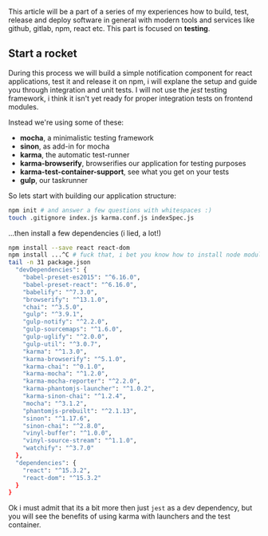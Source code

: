 This article will be a part of a series of my experiences how to build, test, release and deploy software in general with modern tools and services like github, gitlab, npm, react etc. This part is focused on **testing**.

## Start a rocket

During this process we will build a simple notification component for react applications, test it and release it on npm, i will explane the setup and guide you through integration and unit tests. I will not use the *jest* testing framework, i think it isn't yet ready for proper integration tests on frontend modules.

Instead we're using some of these:

* **mocha**, a minimalistic testing framework
* **sinon**, as add-in for mocha
* **karma**, the automatic test-runner
* **karma-browserify**, browserifies our application for testing purposes
* **karma-test-container-support**, see what you get on your tests
* **gulp**, our taskrunner

So lets start with building our application structure:

```sh
npm init # and answer a few questions with whitespaces :)
touch .gitignore index.js karma.conf.js indexSpec.js
```

...then install a few dependencies (i lied, a lot!)

```sh
npm install --save react react-dom
npm install ...^C # fuck that, i bet you know how to install node modules
tail -n 31 package.json
  "devDependencies": {
    "babel-preset-es2015": "^6.16.0",
    "babel-preset-react": "^6.16.0",
    "babelify": "^7.3.0",
    "browserify": "^13.1.0",
    "chai": "^3.5.0",
    "gulp": "^3.9.1",
    "gulp-notify": "^2.2.0",
    "gulp-sourcemaps": "^1.6.0",
    "gulp-uglify": "^2.0.0",
    "gulp-util": "^3.0.7",
    "karma": "^1.3.0",
    "karma-browserify": "^5.1.0",
    "karma-chai": "^0.1.0",
    "karma-mocha": "^1.2.0",
    "karma-mocha-reporter": "^2.2.0",
    "karma-phantomjs-launcher": "^1.0.2",
    "karma-sinon-chai": "^1.2.4",
    "mocha": "^3.1.2",
    "phantomjs-prebuilt": "^2.1.13",
    "sinon": "^1.17.6",
    "sinon-chai": "^2.8.0",
    "vinyl-buffer": "^1.0.0",
    "vinyl-source-stream": "^1.1.0",
    "watchify": "^3.7.0"
  },
  "dependencies": {
    "react": "^15.3.2",
    "react-dom": "^15.3.2"
  }
}
```

Ok i must admit that its a bit more then just `jest` as a dev dependency, but you will see the benefits of using karma with launchers and the test container.
